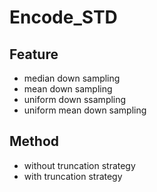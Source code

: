 # Encode_STD

## Feature
* median down sampling
* mean down sampling
* uniform down ssampling
* uniform mean down sampling

## Method
* without truncation strategy
* with truncation strategy
